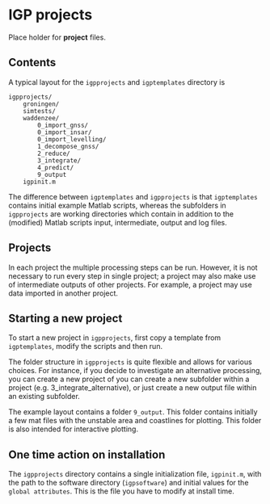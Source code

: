 # IGP projects

Place holder for **project** files. 

## Contents

A typical layout for the `igpprojects` and `igptemplates` directory is

```
igpprojects/
    groningen/
    simtests/
    waddenzee/
        0_import_gnss/
        0_import_insar/
        0_import_levelling/
        1_decompose_gnss/
        2_reduce/
        3_integrate/
        4_predict/
        9_output
    igpinit.m
```

The difference between `igptemplates` and `igpprojects` is that `igptemplates` contains initial example Matlab scripts,  whereas the subfolders in 
`igpprojects` are working directories which contain in addition to the (modified) Matlab scripts input, intermediate, output and log files. 

## Projects

In each project the multiple processing steps can be run. However, it is not necessary to run every step in single project; 
a project may also make use of intermediate outputs of other projects. For example, a project may use data imported in another project. 

## Starting a new project

To start a new project in `igpprojects`, first copy a template from `igptemplates`, modify the scripts and then run.

The folder structure in `igpprojects` is quite flexible and allows for various choices. 
For instance, if you decide to investigate an alternative processing, you can create a new project of you can create a new subfolder within a project 
(e.g. 3_integrate_alternative), or just create a new output file within an existing subfolder. 

The example layout contains a folder `9_output`. This folder contains initially a few mat files with the unstable area and coastlines for plotting. 
This folder is also intended for interactive plotting.

## One time action on installation

The `igpprojects` directory contains a single initialization file, `igpinit.m`,  with the path to the software directory (`igpsoftware`) and initial values 
for the `global attributes`. This is the file you have to modify at install time.
